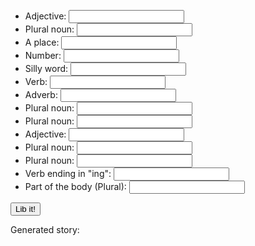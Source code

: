 <style>
        #adj1{
            color orange
        }
        #pn1{
            color orange
        }
        #place1{
            color orange
        }
        #num1{
            color orange
        }
       #sillwrd1{
            color orange
        }
        #verb1{
            color orange
        }
        #adverb1{
            color orange
        }
        #pn2{
            color orange
        }
        #pn3{
            color orange
        }
        #adj2{
            color orange
        }

        #pn4{
            color orange
        }
        #pn5{
            color orange
        }
        #verbing1{
            color orange
        }
        #bodyprt1{
            color orange
        }   
</style>
<body>
    <ul>
        <li>Adjective: <input type="text" id="adj1"></li>
        <li>Plural noun: <input type="text" id="pn1"></li>
        <li>A place: <input type="text" id="place1"></li>
        <li>Number: <input type="text" id="num1"></li>
        <li>Silly word: <input type="text" id="sillwrd1"></li>
        <li>Verb: <input type="text" id="verb1"></li>
        <li>Adverb: <input type="text" id="adverb1"></li>
        <li>Plural noun: <input type="text" id="pn2"></li>
        <li>Plural noun: <input type="text" id="pn3"></li>
        <li>Adjective: <input type="text" id="adj2"></li>
        <li>Plural noun: <input type="text" id="pn4"></li>
        <li>Plural noun: <input type="text" id="pn5"></li>
        <li>Verb ending in "ing": <input type="text" id="verbing1"></li>
        <li>Part of the body (Plural): <input type="text" id="bodyprt1"></li>
    </ul>
    <button id="lib-button">Lib it!</button>
 <p>Generated story: 
    <span id="story"></span>
    </p>
    <script>
    var libButton = document.getElementById("lib-button")
    var onButtonClick = function(){
        var story = document.getElementById("story")
        var adj1 = document.getElementById("adj1").value
        var pn1 = document.getElementById("pn1").value
        var place1 = document.getElementById("place1").value 
        var num1 = document.getElementById("num1").value
        var sillwrd1 = document.getElementById("sillwrd1").value
        var verb1 = document.getElementById("verb1").value
        var adverb1 = document.getElementById("adverb1").value
        var pn2 = document.getElementById("pn2").value
        var pn3 = document.getElementById("pn3").value
        var adj2 = document.getElementById("adj2").value
        var pn4 = document.getElementById("pn4").value
        var pn5 = document.getElementById("pn5").value
        var verbing1 = document.getElementById("verbing1").value
        var bodyprt1 = document.getElementById("bodyprt1").value
        story.innerHTML = "Where do ninjas come from? Their beginnings are as mysterious and as " + adj1 + " as those of any of the ancient " + pn1 + " of the 14th century. Historians claim the ninjas originated in (the) " + place1 + " around " + num1 + " year(s) ago. The word ninja comes from the Japanese word " + sillwrd1 + " which means to '" + verb1 + adverb1  + ".' Espionage was their primary job- they acted as secret " + pn2 + ", spying on the bad guys. They were hired by royalty and other powerful " + pn3 + " to discover an enemy's " + adj2 + " weaknesses. They would sneak into opposing camps to steal passwords, battle plans, or " + pn4 + ". Known for their stealth movements, ninjas avoided detection by disguising themselves as " + pn5 + " and " + verbing1 + " quietly in the shadows. When it came to dealing with ninjas, people learned to have " + bodyprt1 +  " in the back of their heads!" 
    }
    libButton.addEventListener("click", onButtonClick)
</script>
</body>
       